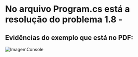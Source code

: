 # No arquivo Program.cs está a resolução do problema 1.8 - 

## Evidências do exemplo que está no PDF:
![ImagemConsole](Quest8/img/Console.png)
